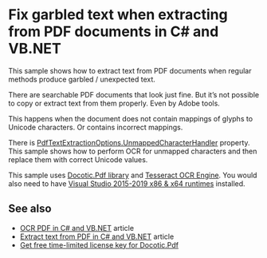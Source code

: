 # Fix garbled text when extracting from PDF documents in C# and VB.NET
This sample shows how to extract text from PDF documents when regular methods produce garbled / unexpected text. 

There are searchable PDF documents that look just fine. But it’s not possible to copy or extract text from them properly. Even by Adobe tools. 

This happens when the document does not contain mappings of glyphs to Unicode characters. Or contains incorrect mappings.

There is [PdfTextExtractionOptions.UnmappedCharacterHandler](https://bitmiracle.com/pdf-library/api/pdftextextractionoptions-unmappedcharactercodehandler) property. This sample shows how to perform OCR for unmapped characters and then replace them with correct Unicode values.

This sample uses [Docotic.Pdf library](https://bitmiracle.com/pdf-library/) and [Tesseract OCR Engine](https://github.com/charlesw/tesseract). You would also need to have [Visual Studio 2015-2019 x86 & x64 runtimes](https://support.microsoft.com/en-us/help/2977003/the-latest-supported-visual-c-downloads) installed.

## See also
* [OCR PDF in C# and VB.NET](https://bitmiracle.com/blog/ocr-pdf-in-net) article
* [Extract text from PDF in C# and VB.NET](https://bitmiracle.com/blog/extract-text-from-pdf-in-net) article
* [Get free time-limited license key for Docotic.Pdf](https://bitmiracle.com/pdf-library/download-pdf-library.aspx)